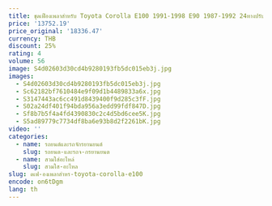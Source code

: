 ```yaml
---
title: ชุดเฟืองเพลาสำหรับ Toyota Corolla E100 1991-1998 E90 1987-1992 24ทางปรับได้ชุดแดมเปอร์ตัวหน่วงการสั่นสะเทือน
price: '13752.19'
price_original: '18336.47'
currency: THB
discount: 25%
rating: 4
volume: 56
image: S4d02603d30cd4b9280193fb5dc015eb3j.jpg
images:
  - S4d02603d30cd4b9280193fb5dc015eb3j.jpg
  - Sc62182bf7610484e9f09d1b4489833a6x.jpg
  - S3147443ac6cc491d8439400f9d285c3fF.jpg
  - S02a24df401f94bda956a3edd99fdf847D.jpg
  - Sf8b7b5f4a4fd4390830c2c4d5bd6cee5K.jpg
  - S5ad89779c7734df8ba6e93b8d2f2261bK.jpg
video: ''
categories:
  - name: รถยนต์และรถจักรยานยนต์
    slug: รถยนต-และรถจ-กรยานยนต
  - name: สวมใส่อะไหล่
    slug: สวมใส-อะไหล
slug: ดเฟ-องเพลาสำหร-toyota-corolla-e100
encode: on6tDgm
lang: th
---
```

  